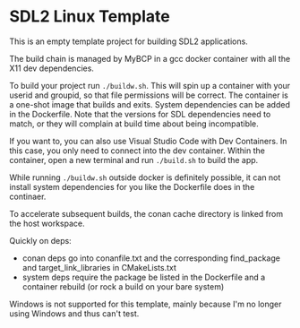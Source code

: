 # SDL2 Linux Template

This is an empty template project for building SDL2 applications.

The build chain is managed by MyBCP in a gcc docker container with all the X11 dev dependencies.

To build your project run `./buildw.sh`. This will spin up a container with your
userid and groupid, so that file permissions will be correct.
The container is a one-shot image that builds and exits. System dependencies can be added in the Dockerfile.
Note that the versions for SDL dependencies need to match, or they will complain at build time about being incompatible.

If you want to, you can also use Visual Studio Code with Dev Containers.
In this case, you only need to connect into the dev container. Within
the container, open a new terminal and run `./build.sh` to build the app.

While running `./buildw.sh` outside docker is definitely possible, it can not install system dependencies for you like
the Dockerfile does in the continaer.

To accelerate subsequent builds, the conan cache directory is linked from the host workspace.

Quickly on deps:
* conan deps go into conanfile.txt and the corresponding find_package and target_link_libraries in CMakeLists.txt
* system deps require the package be listed in the Dockerfile and a container rebuild (or rock a build on your bare system)

Windows is not supported for this template, mainly because I'm no longer using Windows and thus can't test.
